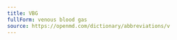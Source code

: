 ```yaml
---
title: VBG
fullForm: venous blood gas
source: https://openmd.com/dictionary/abbreviations/v
---
```

